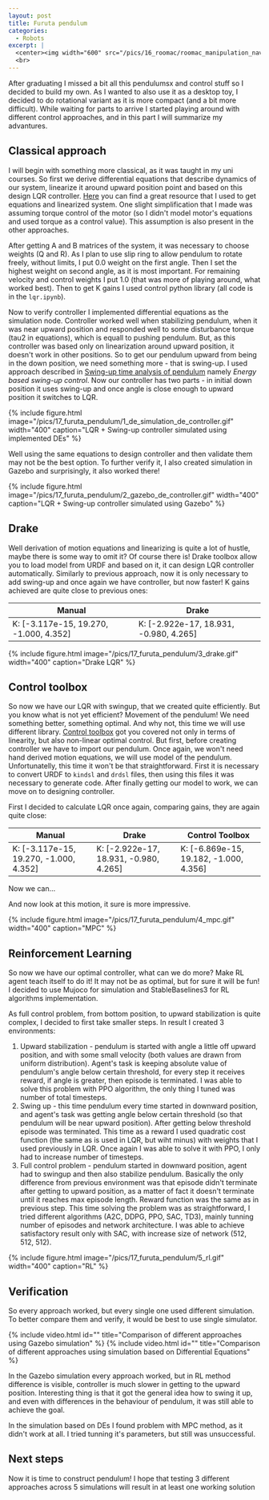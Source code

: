```yaml
---
layout: post
title: Furuta pendulum
categories:
  - Robots
excerpt: |
  <center><img width="600" src="/pics/16_roomac/roomac_manipulation_navigation.gif"></center>
  <br>
---
```


After graduating I missed a bit all this pendulumsx and control stuff so I decided to build my own. As I wanted to also use it as a desktop toy, I decided to do rotational variant as it is more compact (and a bit more difficult). While waiting for parts to arrive I started playing around with different control approaches, and in this part I will summarize my advantures.

## Classical approach

I will begin with something more classical, as it was taught in my uni courses. So first we derive differential equations that describe dynamics of our system, linearize it around upward position point and based on this design LQR controller. [Here](https://www.hindawi.com/journals/jcse/2011/528341/) you can find a great resource that I used to get equations and linearized system. One slight simplification that I made was assuming torque control of the motor (so I didn't model motor's equations and used torque as a control value). This assumption is also present in the other approaches. 

After getting A and B matrices of the system, it was necessary to choose weights (Q and R). As I plan to use slip ring to allow pendulum to rotate freely, without limits, I put 0.0 weight on the first angle. Then I set the highest weight on second angle, as it is most important. For remaining velocity and control weights I put 1.0 (that was more of playing around, what worked best). Then to get K gains I used control python library (all code is in the `lqr.ipynb`). 

Now to verify controller I implemented differential equations as the simulation node. Controller worked well when stabilizing pendulum, when it was near upward position and responded well to some disturbance torque (tau2 in equations), which is equall to pushing pendulum. But, as this controller was based only on linearization around upward position, it doesn't work in other positions. So to get our pendulum upward from being in the down position, we need something more - that is swing-up. I used approach described in [Swing-up time analysis of pendulum](http://bulletin.pan.pl/(52-3)153.pdf) namely *Energy based swing-up control*. Now our controller has two parts - in initial down position it uses swing-up and once angle is close enough to upward position it switches to LQR.

{% include figure.html image="/pics/17_furuta_pendulum/1_de_simulation_de_controller.gif" width="400" caption="LQR + Swing-up controller simulated using implemented DEs" %}

Well using the same equations to design controller and then validate them may not be the best option. To further verify it, I also created simulation in Gazebo and surprisingly, it also worked there!

{% include figure.html image="/pics/17_furuta_pendulum/2_gazebo_de_controller.gif" width="400" caption="LQR + Swing-up controller simulated using Gazebo" %}


<!-- A: [ [ 0.00000000e+00  0.00000000e+00  1.00000000e+00  0.00000000e+00]
     [ 0.00000000e+00  0.00000000e+00  0.00000000e+00  1.00000000e+00]
     [ 0.00000000e+00  1.71389430e+00 -2.80773642e-03 -4.40857682e-03]
     [ 0.00000000e+00  2.07426310e+01 -1.57449172e-03 -5.33553802e-02] ]

B: [0.0, 0.0, 28.07736417, 15.7449172 ] -->

<!-- K: [-3.117e-15, 19.270, -1.000, 4.352] -->
## Drake

Well derivation of motion equations and linearizing is quite a lot of hustle, maybe there is some way to omit it? Of course there is! Drake toolbox allow you to load model from URDF and based on it, it can design LQR controller automatically. Similarly to previous approach, now it is only necessary to add swing-up and once again we have controller, but now faster! K gains achieved are quite close to previous ones:

| Manual      | Drake |
| ----------- | ----------- |
| K: [-3.117e-15, 19.270, -1.000, 4.352]      | K: [-2.922e-17, 18.931, -0.980, 4.265]       |

<!-- TODO: compare A and B and K -->

<!-- K: [-2.922e-17, 18.931, -0.980, 4.265] -->

{% include figure.html image="/pics/17_furuta_pendulum/3_drake.gif" width="400" caption="Drake LQR" %}

## Control toolbox

So now we have our LQR with swingup, that we created quite efficiently. But you know what is not yet efficient? Movement of the pendulum! We need something better, something optimal. And why not, this time we will use different library. [Control toolbox](https://github.com/ethz-adrl/control-toolbox) got you covered not only in terms of linearity, but also non-linear optimal control. But first, before creating controller we have to import our pendulum. Once again, we won't need hand derived motion equations, we will use model of the pendulum. Unfortunatelly, this time it won't be that straightforward. First it is necessary to convert URDF to `kindsl` and `drdsl` files, then using this files it was necessary to generate code. After finally getting our model to work, we can move on to designing controller.

First I decided to calculate LQR once again, comparing gains, they are again quite close:

| Manual      | Drake | Control Toolbox |
| ----------- | ----------- | ----------- |
| K: [-3.117e-15, 19.270, -1.000, 4.352]      | K: [-2.922e-17, 18.931, -0.980, 4.265]       | K: [-6.869e-15, 19.182, -1.000, 4.356] |

<!-- A: 
      0       0       1       0
      0       0       0       1
      0 1.71443       0       0
      0 20.7497       0       0

B: 
      0
      0
28.0766
15.7445 -->

<!-- K: [-6.869e-15, 19.182, -1.000, 4.356] -->

<!-- TODO MPC description -->
Now we can...

And now look at this motion, it sure is more impressive.

{% include figure.html image="/pics/17_furuta_pendulum/4_mpc.gif" width="400" caption="MPC" %}

## Reinforcement Learning

So now we have our optimal controller, what can we do more? Make RL agent teach itself to do it! It may not be as optimal, but for sure it will be fun! I decided to use Mujoco for simulation and StableBaselines3 for RL algorithms implementation. 

As full control problem, from bottom position, to upward stabilization is quite complex, I decided to first take smaller steps. In result I created 3 environments:
1. Upward stabilization - pendulum is started with angle a little off upward position, and with some small velocity (both values are drawn from uniform distribution). Agent's task is keeping absolute value of pendulum's angle below certain threshold, for every step it receives reward, if angle is greater, then episode is terminated. I was able to solve this problem with PPO algorithm, the only thing I tuned was number of total timesteps.
2. Swing up - this time pendulum every time started in downward position, and agent's task was getting angle below certain threshold (so that pendulum will be near upward position). After getting below threshold episode was terminated. This time as a reward I used quadratic cost function (the same as is used in LQR, but wiht minus) with weights that I used previously in LQR. Once again I was able to solve it with PPO, I only had to increase number of timesteps.
3. Full control problem - pendulum started in downward position, agent had to swingup and then also stabilize pendulum. Basically the only difference from previous environment was that episode didn't terminate after getting to upward position, as a matter of fact it doesn't terminate until it reaches max episode length. Reward function was the same as in previous step. This time solving the problem was as straightforward, I tried different algorithms (A2C, DDPG, PPO, SAC, TD3), mainly tunning number of episodes and network architecture. I was able to achieve satisfactory result only with SAC, with increase size of network (512, 512, 512).

<!-- First crutial thing is that we want approach with continuous action space here we have few options: A2C, DDPG, PPO, SAC, TD3. After some experiments, I was able to achieve working controller with SAC. -->

{% include figure.html image="/pics/17_furuta_pendulum/5_rl.gif" width="400" caption="RL" %}

## Verification

So every approach worked, but every single one used different simulation. To better compare them and verify, it would be best to use single simulator.

{% include video.html id="" title="Comparison of different approaches using Gazebo simulation" %}
{% include video.html id="" title="Comparison of different approaches using simulation based on Differential Equations" %}

In the Gazebo simulation every approach worked, but in RL method difference is visible, controller is much slower in getting to the upward position. Interesting thing is that it got the general idea how to swing it up, and even with differences in the behaviour of pendulum, it was still able to achieve the goal.

In the simulation based on DEs I found problem with MPC method, as it didn't work at all. I tried tunning it's parameters, but still was unsuccessful. 

## Next steps

Now it is time to construct pendulum! I hope that testing 3 different approaches across 5 simulations will result in at least one working solution